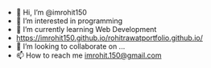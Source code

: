 - 👋 Hi, I’m @imrohit150
- 👀 I’m interested in programming
- 🌱 I’m currently learning Web Development
- https://imrohit150.github.io/rohitrawatportfolio.github.io/
- 💞️ I’m looking to collaborate on ...
- 📫 How to reach me imrohit.150@gmail.com

<!---
imrohit150/imrohit150 is a ✨ special ✨ repository because its `README.md` (this file) appears on your GitHub profile.
You can click the Preview link to take a look at your changes.
--->
